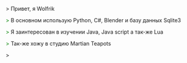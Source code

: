 <span font="color:&#x1F49A;"> > </span> Привет, я Wolfrik

<span style="color:green"> > </span> В основном использую Python, C#, Blender и базу данных Sqlite3

<span style="color:green"> > </span> Я заинтересован в изучении Java, Java script а так-же Lua

<span style="color:green"> > </span> Так-же хожу в студию Martian Teapots

<span clss="blink"> > </span>
